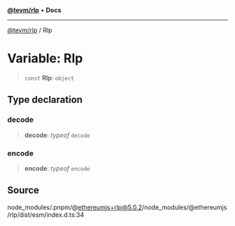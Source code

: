 [**@tevm/rlp**](../README.md) • **Docs**

***

[@tevm/rlp](../globals.md) / Rlp

# Variable: Rlp

> `const` **Rlp**: `object`

## Type declaration

### decode

> **decode**: *typeof* `decode`

### encode

> **encode**: *typeof* `encode`

## Source

node\_modules/.pnpm/@ethereumjs+rlp@5.0.2/node\_modules/@ethereumjs/rlp/dist/esm/index.d.ts:34

